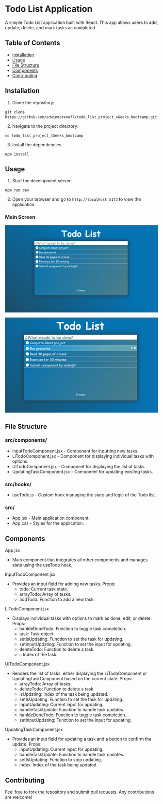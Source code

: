 # Todo List Application

A simple Todo List application built with React. This app allows users to add, update, delete, and mark tasks as completed.

## Table of Contents

- [Installation](#installation)
- [Usage](#usage)
- [File Structure](#file-structure)
- [Components](#components)
- [Contributing](#contributing)

## Installation

1. Clone the repository:

```
git clone https://github.com/edwinmoreno77/todo_list_project_4Geeks_bootcamp.git
```

2. Navigate to the project directory:

```
cd todo_list_project_4Geeks_bootcamp
```

3. Install the dependencies:

```
npm install
```

## Usage

1. Start the development server:

```
npm run dev
```

2. Open your browser and go to `http://localhost:5173` to view the application.

### Main Screen

![Todo List Image 1](https://github.com/edwinmoreno77/todo_list_project_4Geeks_bootcamp/blob/main/src/assets/todoList_img-1.jpg?raw=true)

![Todo List Image 2](https://github.com/edwinmoreno77/todo_list_project_4Geeks_bootcamp/blob/main/src/assets/todoList_img-2.jpg?raw=true)

## File Structure

### src/components/

- InputTodoComponent.jsx - Component for inputting new tasks.
- LiTodoComponent.jsx - Component for displaying individual tasks with options.
- UlTodoComponent.jsx - Component for displaying the list of tasks.
- UpdatingTaskComponent.jsx - Component for updating existing tasks.

### src/hooks/

- useTodo.js - Custom hook managing the state and logic of the Todo list.

### src/

- App.jsx - Main application component.
- App.css - Styles for the application.

## Components

App.jsx

- Main component that integrates all other components and manages state using the useTodo hook.

InputTodoComponent.jsx

- Provides an input field for adding new tasks.
  Props:
  - todo: Current task state.
  - arrayTodo: Array of tasks.
  - addTodo: Function to add a new task.

LiTodoComponent.jsx

- Displays individual tasks with options to mark as done, edit, or delete.
  Props:
  - hanldeDoneTodo: Function to toggle task completion.
  - task: Task object.
  - setIsUpdating: Function to set the task for updating.
  - setInputUpdating: Function to set the input for updating.
  - deleteTodo: Function to delete a task.
  - i: Index of the task.

UlTodoComponent.jsx

- Renders the list of tasks, either displaying the LiTodoComponent or UpdatingTaskComponent based on the current state.
  Props:
  - arrayTodo: Array of tasks.
  - deleteTodo: Function to delete a task.
  - isUpdating: Index of the task being updated.
  - setIsUpdating: Function to set the task for updating.
  - inputUpdating: Current input for updating.
  - handleTaskUpdate: Function to handle task updates.
  - hanldeDoneTodo: Function to toggle task completion.
  - setInputUpdating: Function to set the input for updating.

UpdatingTaskComponent.jsx

- Provides an input field for updating a task and a button to confirm the update.
  Props:
  - inputUpdating: Current input for updating.
  - handleTaskUpdate: Function to handle task updates.
  - setIsUpdating: Function to stop updating.
  - index: Index of the task being updated.

## Contributing

Feel free to fork the repository and submit pull requests. Any contributions are welcome!
